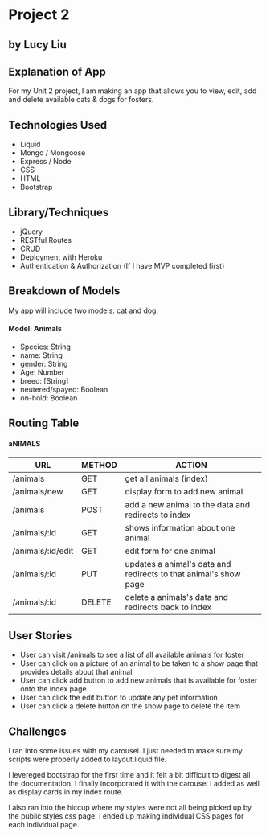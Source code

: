 # Project 2
## by Lucy Liu

## Explanation of App

For my Unit 2 project, I am making an app that allows you to view, edit, add and delete available cats & dogs for fosters. 


## Technologies Used
- Liquid
- Mongo / Mongoose
- Express / Node
- CSS
- HTML
- Bootstrap


## Library/Techniques
- jQuery
- RESTful Routes
- CRUD
- Deployment with Heroku
- Authentication & Authorization (If I have MVP completed first)

## Breakdown of Models
My app will include two models: cat and dog. 

#### Model: Animals
- Species: String
- name: String
- gender: String
- Age: Number
- breed: [String]
- neutered/spayed: Boolean
- on-hold: Boolean

## Routing Table 

#### aNIMALS
| URL              | METHOD        | ACTION                                                      |
| ---------------- |-------------  | ----------------------------------------------------------- |
| /animals          | GET           | get all animals (index)                                        | 
| /animals/new        | GET           | display form to add new animal                               |
| /animals            | POST          | add a new animal to the data and redirects to index            |
| /animals/:id        | GET           | shows information about one animal                            |
| /animals/:id/edit   | GET           | edit form for one animal                                      |
| /animals/:id        | PUT           | updates a animal's data and redirects to that animal's show page  |
| /animals/:id        | DELETE        | delete a animals's data and redirects back to index             |


## User Stories

- User can visit /animals to see a list of all available animals for foster
- User can click on a picture of an animal to be taken to a show page that provides details about that animal
- User can click add button to add new animals that is available for foster onto the index page
- User can click the edit button to update any pet information 
- User can click a delete button on the show page to delete the item


## Challenges
I ran into some issues with my carousel. I just needed to make sure my scripts were properly added to layout.liquid file.

I levereged bootstrap for the first time and it felt a bit difficult to digest all the documentation. I finally incorporated it with the carousel I added as well as display cards in my index route. 

I also ran into the hiccup where my styles were not all being picked up by the public styles css page. I ended up making individual CSS pages for each individual page. 


